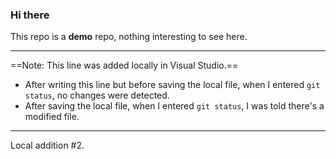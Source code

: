 ### Hi there

This repo is a **demo** repo, nothing interesting to see here.

---

==Note: This line was added locally in Visual Studio.==
- After writing this line but before saving the local file,
	when I entered `git status`, no changes were detected.
- After saving the local file,
	when I entered `git status`, I was told there's a modified file.

---

Local addition #2.
